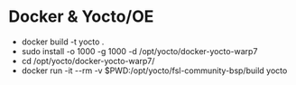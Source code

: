 # Docker & Yocto/OE

- docker build -t yocto .
- sudo install -o 1000 -g 1000 -d /opt/yocto/docker-yocto-warp7
- cd /opt/yocto/docker-yocto-warp7/
- docker run -it --rm -v $PWD:/opt/yocto/fsl-community-bsp/build yocto
